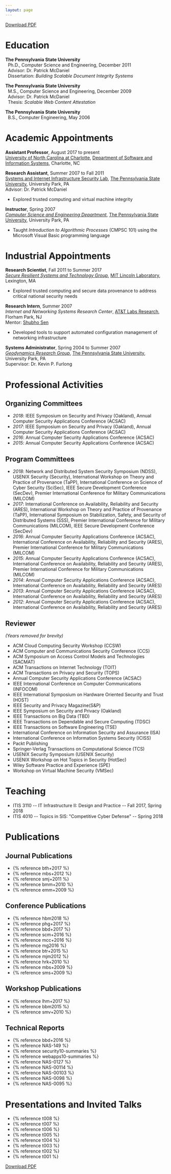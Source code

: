 ```yaml
---
layout: page
---
```

[Download PDF](files/Moyer_cv.pdf)

# Education
**The Pennsylvania State University**  
&nbsp;&nbsp;Ph.D., Computer Science and Engineering, December 2011  
&nbsp;&nbsp;Advisor: Dr. Patrick McDaniel  
&nbsp;&nbsp;Dissertation: *Building Scalable Document Integrity Systems*

**The Pennsylvania State University**  
&nbsp;&nbsp;M.S., Computer Science and Engineering, December 2009  
&nbsp;&nbsp;Advisor: Dr. Patrick McDaniel  
&nbsp;&nbsp;Thesis: *Scalable Web Content Attestation*

**The Pennsylvania State University**  
&nbsp;&nbsp;B.S., Computer Engineering, May 2006  

# Academic Appointments
**Assistant Professor**, August 2017 to present  
[University of North Carolina at Charlotte](http://www.uncc.edu), [Department of Software and Information Systems](http://sis.uncc.edu), Charlotte, NC  

**Research Assistant**, Summer 2007 to Fall 2011  
[Systems and Internet Infrastructure Security Lab](http://siis.cse.psu.edu), [The Pennsylvania State University](http://www.psu.edu), University Park, PA  
Advisor: Dr. Patrick McDaniel  
- Explored trusted computing and virtual machine integrity

**Instructor**, Spring 2007  
[*Computer Science and Engineering Department*](http://www.cse.psu.edu), [The Pennsylvania State University](http://www.psu.edu), University Park, PA  
- Taught *Introduction to Algorithmic Processes* (CMPSC 101) using the Microsoft Visual Basic programming language

# Industrial Appointments
**Research Scientist**, Fall 2011 to Summer 2017  
[*Secure Resilient Systems and Technology Group*](http://www.ll.mit.edu/mission/cybersec/SRST/SRST.html), [MIT Lincoln Laboratory](http://www.ll.mit.edu), Lexington, MA  
- Explored trusted computing and secure data provenance to address critical national security needs

**Research Intern**, Summer 2007  
*Internet and Networking Systems Research Center*, [AT&T Labs Research](http://www.research.att.com/), Florham Park, NJ  
Mentor: [Shubho Sen](http://www.research.att.com/people/Sen_Subhabrata/index.html?fbid=EOyV-w1AhQj)  
- Developed tools to support automated configuration management of networking infrastructure

**Systems Administrator**, Spring 2004 to Summer 2007  
[*Geodynamics Research Group*](https://geodyn.psu.edu/), [The Pennsylvania State University](http://www.psu.edu), University Park, PA  
Supervisor: Dr. Kevin P. Furlong

# Professional Activities
## Organizing Committees
- *2018*: IEEE Symposium on Security and Privacy (Oakland), Annual Computer Security Applications Conference (ACSAC)
- *2017*: IEEE Symposium on Security and Privacy (Oakland), Annual Computer Security Applications Conference (ACSAC)
- *2016*: Annual Computer Security Applications Conference (ACSAC)
- *2015*: Annual Computer Security Applications Conference (ACSAC)

## Program Committees
- *2018*: Network and Distributed System Security Symposium (NDSS), USENIX Security (Security), International Workshop on Theory and Practice of Provenance (TaPP), International Conference on Science of Cyber Security (SciSec), IEEE Secure Development Conference (SecDev), Premier International Conference for Military Communications (MILCOM)
- *2017*: International Conference on Availability, Reliability and Security (ARES), International Workshop on Theory and Practice of Provenance (TaPP), International Symposium on Stabilization, Safety, and Security of Distributed Systems (SSS), Premier International Conference for Military Communications (MILCOM), IEEE Secure Development Conference (SecDev)
- *2016*: Annual Computer Security Applications Conference (ACSAC), International Conference on Availability, Reliability and Security (ARES), Premier International Conference for Military Communications (MILCOM)
- *2015*: Annual Computer Security Applications Conference (ACSAC), International Conference on Availability, Reliability and Security (ARES), Premier International Conference for Military Communications (MILCOM)
- *2014*: Annual Computer Security Applications Conference (ACSAC), International Conference on Availability, Reliability and Security (ARES)
- *2013*: Annual Computer Security Applications Conference (ACSAC), International Conference on Availability, Reliability and Security (ARES)
- *2012*: Annual Computer Security Applications Conference (ACSAC), International Conference on Availability, Reliability and Security (ARES)

## Reviewer
*(Years removed for brevity)*
- ACM Cloud Computing Security Workshop (CCSW)
- ACM Computer and Communications Security Conference (CCS)
- ACM Symposium on Access Control Models and Technologies (SACMAT)
- ACM Transactions on Internet Technology (TOIT)
- ACM Transactions on Privacy and Security (TOPS)
- Annual Computer Security Applications Conference (ACSAC)
- IEEE International Conference on Computer Communications (INFOCOM)
- IEEE International Symposium on Hardware Oriented Security and Trust (HOST)
- IEEE Security and Privacy Magazine(S&P)
- IEEE Symposium on Security and Privacy (Oakland)
- IEEE Transactions on Big Data (TBD)
- IEEE Transactions on Dependable and Secure Computing (TDSC)
- IEEE Transactions on Software Engineering (TSE)
- International Conference on Information Security and Assurance (ISA)
- International Conference on Information Systems Security (ICISS)
- Packt Publishing
- Springer-Verlag Transactions on Computational Science (TCS)
- USENIX Security Symposium (USENIX Security)
- USENIX Workshop on Hot Topics in Security (HotSec)
- Wiley Software Practice and Experience (SPE)
- Workshop on Virtual Machine Security (VMSec)

# Teaching
- ITIS 3110 -- IT Infrastructure II: Design and Practice -- Fall 2017, Spring 2018
- ITIS 4010 -- Topics in SIS: "Competitive Cyber Defense" -- Spring 2018

# Publications

## Journal Publications
- {% reference bth+2017 %}
- {% reference mbs+2012 %}
- {% reference smj+2011 %}
- {% reference bmm+2010 %}
- {% reference emm+2009 %}

## Conference Publications
- {% reference hbm2018 %}
- {% reference phg+2017 %}
- {% reference bbd+2017 %}
- {% reference scm+2016 %}
- {% reference mcc+2016 %}
- {% reference mg2016 %}
- {% reference btr+2015 %}
- {% reference mjm2012 %}
- {% reference hrk+2010 %}
- {% reference mbs+2009 %}
- {% reference sms+2009 %}

## Workshop Publications
- {% reference lhm+2017 %}
- {% reference bbm2015 %}
- {% reference smv+2010 %}

## Technical Reports
- {% reference bbd+2016 %}
- {% reference NAS-149 %}
- {% reference security10-summaries %}
- {% reference webapps10-summaries %}
- {% reference NAS-0127 %}
- {% reference NAS-00114 %}
- {% reference NAS-00103 %}
- {% reference NAS-0098 %}
- {% reference NAS-0095 %}

# Presentations and Invited Talks
- {% reference t008 %}
- {% reference t007 %}
- {% reference t006 %}
- {% reference t005 %}
- {% reference t004 %}
- {% reference t003 %}
- {% reference t002 %}
- {% reference t001 %}

[Download PDF](files/Moyer_cv.pdf)
